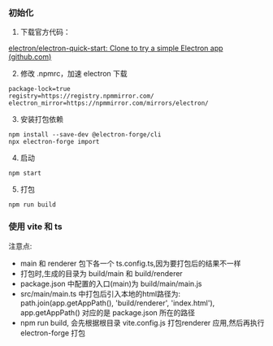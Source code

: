 ### 初始化

1. 下载官方代码：

[electron/electron-quick-start: Clone to try a simple Electron app (github.com)](https://github.com/electron/electron-quick-start)

2. 修改 .npmrc，加速 electron 下载

```
package-lock=true
registry=https://registry.npmmirror.com/
electron_mirror=https://npmmirror.com/mirrors/electron/
```

3. 安装打包依赖

```
npm install --save-dev @electron-forge/cli
npx electron-forge import
```

4. 启动

```
npm start
```

5. 打包

```
npm run build
```

### 使用 vite 和 ts

注意点:

- main 和 renderer 包下各一个 ts.config.ts,因为要打包后的结果不一样
- 打包时,生成的目录为 build/main 和 build/renderer
- package.json 中配置的入口(main)为 build/main/main.js
- src/main/main.ts 中打包后引入本地的html路径为: path.join(app.getAppPath(), 'build/renderer', 'index.html'), app.getAppPath() 对应的是 package.json 所在的路径
- npm run build, 会先根据根目录 vite.config.js 打包renderer 应用,然后再执行 electron-forge 打包